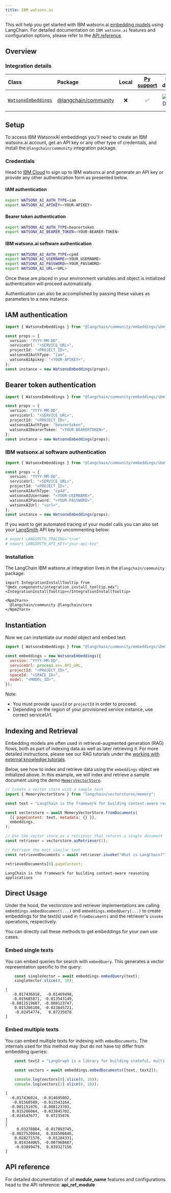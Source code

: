 ```yaml
---
title: IBM watsonx.ai
---
```


This will help you get started with IBM watsonx.ai [embedding models](/oss/concepts/embedding_models) using LangChain. For detailed documentation on `IBM watsonx.ai` features and configuration options, please refer to the [API reference](https://api.js.langchain.com/modules/_langchain_community.embeddings_ibm.html).

## Overview
### Integration details


| Class | Package | Local | [Py support](https://python.langchain.com/docs/integrations/text_embedding/ibm_watsonx/) | Package downloads | Package latest |
| :--- | :--- | :---: | :---: |  :---: | :---: |
| [`WatsonxEmbeddings`](https://api.js.langchain.com/classes/_langchain_community.embeddings_ibm.WatsonxEmbeddings.html) | [@langchain/community](https://www.npmjs.com/package/@langchain/community)| ❌ | ✅  | ![NPM - Downloads](https://img.shields.io/npm/dm/@langchain/community?style=flat-square&label=%20&) | ![NPM - Version](https://img.shields.io/npm/v/@langchain/community?style=flat-square&label=%20&) |

## Setup

To access IBM WatsonxAI embeddings you'll need to create an IBM watsonx.ai account, get an API key or any other type of credentials, and install the `@langchain/community` integration package.

### Credentials


Head to [IBM Cloud](https://cloud.ibm.com/login) to sign up to IBM watsonx.ai and generate an API key or provide any other authentication form as presented below.

#### IAM authentication

```bash
export WATSONX_AI_AUTH_TYPE=iam
export WATSONX_AI_APIKEY=<YOUR-APIKEY>
```

#### Bearer token authentication

```bash
export WATSONX_AI_AUTH_TYPE=bearertoken
export WATSONX_AI_BEARER_TOKEN=<YOUR-BEARER-TOKEN>
```

#### IBM watsonx.ai software authentication

```bash
export WATSONX_AI_AUTH_TYPE=cp4d
export WATSONX_AI_USERNAME=<YOUR_USERNAME>
export WATSONX_AI_PASSWORD=<YOUR_PASSWORD>
export WATSONX_AI_URL=<URL>
```

Once these are placed in your environment variables and object is initialized authentication will proceed automatically.

Authentication can also be accomplished by passing these values as parameters to a new instance.

## IAM authentication

```typescript
import { WatsonxEmbeddings } from "@langchain/community/embeddings/ibm";

const props = {
  version: "YYYY-MM-DD",
  serviceUrl: "<SERVICE_URL>",
  projectId: "<PROJECT_ID>",
  watsonxAIAuthType: "iam",
  watsonxAIApikey: "<YOUR-APIKEY>",
};
const instance = new WatsonxEmbeddings(props);
```

## Bearer token authentication

```typescript
import { WatsonxEmbeddings } from "@langchain/community/embeddings/ibm";

const props = {
  version: "YYYY-MM-DD",
  serviceUrl: "<SERVICE_URL>",
  projectId: "<PROJECT_ID>",
  watsonxAIAuthType: "bearertoken",
  watsonxAIBearerToken: "<YOUR-BEARERTOKEN>",
};
const instance = new WatsonxEmbeddings(props);
```

### IBM watsonx.ai software authentication

```typescript
import { WatsonxEmbeddings } from "@langchain/community/embeddings/ibm";

const props = {
  version: "YYYY-MM-DD",
  serviceUrl: "<SERVICE_URL>",
  projectId: "<PROJECT_ID>",
  watsonxAIAuthType: "cp4d",
  watsonxAIUsername: "<YOUR-USERNAME>",
  watsonxAIPassword: "<YOUR-PASSWORD>",
  watsonxAIUrl: "<url>",
};
const instance = new WatsonxEmbeddings(props);
```

If you want to get automated tracing of your model calls you can also set your [LangSmith](https://docs.smith.langchain.com/) API key by uncommenting below:

```bash
# export LANGSMITH_TRACING="true"
# export LANGSMITH_API_KEY="your-api-key"
```

### Installation

The LangChain IBM watsonx.ai integration lives in the `@langchain/community` package:

```{=mdx}
import IntegrationInstallTooltip from "@mdx_components/integration_install_tooltip.mdx";
<IntegrationInstallTooltip></IntegrationInstallTooltip>

<Npm2Yarn>
  @langchain/community @langchain/core
</Npm2Yarn>

```
## Instantiation

Now we can instantiate our model object and embed text:



```javascript
import { WatsonxEmbeddings } from "@langchain/community/embeddings/ibm";

const embeddings = new WatsonxEmbeddings({
  version: "YYYY-MM-DD",
  serviceUrl: process.env.API_URL,
  projectId: "<PROJECT_ID>",
  spaceId: "<SPACE_ID>",
  model: "<MODEL_ID>",
});
```
Note:

- You must provide `spaceId` or `projectId` in order to proceed.
- Depending on the region of your provisioned service instance, use correct serviceUrl.

## Indexing and Retrieval

Embedding models are often used in retrieval-augmented generation (RAG) flows, both as part of indexing data as well as later retrieving it. For more detailed instructions, please see our RAG tutorials under the [working with external knowledge tutorials](/oss/tutorials/#working-with-external-knowledge).

Below, see how to index and retrieve data using the `embeddings` object we initialized above. In this example, we will index and retrieve a sample document using the demo [`MemoryVectorStore`](/oss/integrations/vectorstores/memory).


```javascript
// Create a vector store with a sample text
import { MemoryVectorStore } from "langchain/vectorstores/memory";

const text = "LangChain is the framework for building context-aware reasoning applications";

const vectorstore = await MemoryVectorStore.fromDocuments(
  [{ pageContent: text, metadata: {} }],
  embeddings,
);

// Use the vector store as a retriever that returns a single document
const retriever = vectorstore.asRetriever(1);

// Retrieve the most similar text
const retrievedDocuments = await retriever.invoke("What is LangChain?");

retrievedDocuments[0].pageContent;
```
```output
LangChain is the framework for building context-aware reasoning applications
```
## Direct Usage

Under the hood, the vectorstore and retriever implementations are calling `embeddings.embedDocument(...)` and `embeddings.embedQuery(...)` to create embeddings for the text(s) used in `fromDocuments` and the retriever's `invoke` operations, respectively.

You can directly call these methods to get embeddings for your own use cases.

### Embed single texts

You can embed queries for search with `embedQuery`. This generates a vector representation specific to the query:


```javascript
    const singleVector = await embeddings.embedQuery(text);
    singleVector.slice(0, 10);
```
```output
[
   -0.017436018,  -0.01469498,
   -0.015685871, -0.013543149,
  -0.0011519607, -0.008123747,
    0.015286108, -0.023845721,
    -0.02454774,   0.07235078
]
```
### Embed multiple texts

You can embed multiple texts for indexing with `embedDocuments`. The internals used for this method may (but do not have to) differ from embedding queries:


```javascript
    const text2 = "LangGraph is a library for building stateful, multi-actor applications with LLMs";

    const vectors = await embeddings.embedDocuments([text, text2]);
   
    console.log(vectors[0].slice(0, 10));
    console.log(vectors[1].slice(0, 10));

```
```output
[
  -0.017436024, -0.014695002,
   -0.01568589, -0.013543164,
  -0.001151976, -0.008123703,
   0.015286064, -0.023845702,
  -0.024547677,   0.07235076
]
[
     0.03278884, -0.017893745,
  -0.0027520044,  0.016506646,
    0.028271576,  -0.01284331,
    0.014344065, -0.007968607,
    -0.03899479,  0.039327156
]
```
## API reference

For detailed documentation of all __module_name__ features and configurations head to the API reference: __api_ref_module__
